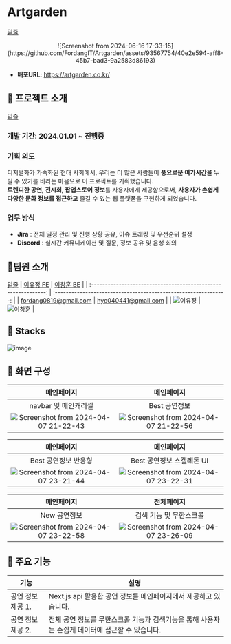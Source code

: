 # Artgarden
<ins>밑줄</ins>
<p align='center'>
 ![Screenshot from 2024-06-16 17-33-15](https://github.com/FordangIT/Artgarden/assets/93567754/40e2e594-aff8-45b7-bad3-9a2583d86193)
</p>

- **배포URL**: https://artgarden.co.kr/

## 🙉 프로젝트 소개
<ins>밑줄</ins>

### 개발 기간: 2024.01.01 ~ 진행중

### 기획 의도
디지털화가 가속화된 현대 사회에서, 우리는 더 많은 사람들이 **풍요로운 여가시간을** 누릴 수 있기를 바라는 마음으로 이 프로젝트를 기획했습니다. </br>
**트렌디한 공연, 전시회, 팝업스토어 정보**를 사용자에게 제공함으로써, **사용자가 손쉽게 다양한 문화 정보를 접근하고** 즐길 수 있는 웹 플랫폼을 구현하게 되었습니다.

### 업무 방식 
- **Jira** : 전체 일정 관리 및 진행 상황 공유, 이슈 트래킹 및 우선순위 설정 
- **Discord** : 실시간 커뮤니케이션 및 질문, 정보 공유 및 음성 회의 

## 🙉팀원 소개
<ins>밑줄</ins>
|            [이유정 FE](https://github.com/FordangIT)            |           [이창훈 BE](https://github.com/ChangHoon97)            |
| :-------------------------------------------------------------: | :--------------------------------------------------------------: |
|                      fordang0819@gmail.com                      |                       hyo040441@gmail.com                        |
| ![이유정](https://avatars.githubusercontent.com/u/93567754?v=4) | ![이창훈](https://avatars.githubusercontent.com/u/118735836?v=4) |

## 🙉 Stacks
![image](https://github.com/FordangIT/Artgarden/assets/93567754/e7d3e996-3b64-4c3d-aae8-4168993a9ae6)


## 🙉 화면 구성

|                                                             메인페이지                                                              |                                                             메인페이지                                                              |
| :---------------------------------------------------------------------------------------------------------------------------------: | :---------------------------------------------------------------------------------------------------------------------------------: |
|                                                        navbar 및 메인캐러셀                                                         |                                                            Best 공연정보                                                            |
| ![Screenshot from 2024-04-07 21-22-43](https://github.com/FordangIT/Artgarden/assets/93567754/3084abc2-194e-4ab4-8c38-792072d11581) | ![Screenshot from 2024-04-07 21-22-56](https://github.com/FordangIT/Artgarden/assets/93567754/89c3c76a-b835-4bb9-b3a3-004b2c567ecf) |

|                                                             메인페이지                                                              |                                                             메인페이지                                                              |
| :---------------------------------------------------------------------------------------------------------------------------------: | :---------------------------------------------------------------------------------------------------------------------------------: |
|                                                        Best 공연정보 반응형                                                         |                                                      Best 공연정보 스켈레톤 UI                                                      |
| ![Screenshot from 2024-04-07 23-21-44](https://github.com/FordangIT/Artgarden/assets/93567754/dace54d4-712e-42e4-b9dc-a6a9e7841e34) | ![Screenshot from 2024-04-07 23-22-31](https://github.com/FordangIT/Artgarden/assets/93567754/f91d1444-4fe3-41bb-9669-d3bd1e420e88) |

|                                                             메인페이지                                                              |                                                             전체페이지                                                              |
| :---------------------------------------------------------------------------------------------------------------------------------: | :---------------------------------------------------------------------------------------------------------------------------------: |
|                                                            New 공연정보                                                             |                                                       검색 기능 및 무한스크롤                                                       |
| ![Screenshot from 2024-04-07 23-22-58](https://github.com/FordangIT/Artgarden/assets/93567754/0524c87c-ecb0-4032-8711-f317a026a32c) | ![Screenshot from 2024-04-07 23-26-09](https://github.com/FordangIT/Artgarden/assets/93567754/cdb43b5f-b9cc-4185-adc5-bb6f64ec93c5) |

## 🙉 주요 기능

| 기능              | 설명                                                                                            |
| ----------------- | ----------------------------------------------------------------------------------------------- |
| 공연 정보 제공 1. | Next.js api 활용한 공연 정보를 메인페이지에서 제공하고 있습니다.                                |
| 공연 정보 제공 2. | 전체 공연 정보를 무한스크롤 기능과 검색기능을 통해 사용자는 손쉽게 데이터에 접근할 수 있습니다. |


